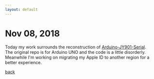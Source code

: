 ```yaml
---
layout: default
---
```


# Nov 08, 2018

Today my work surrounds the reconstruction of [Arduino-JY901-Serial](https://github.com/tic-toc-developer/Arduino-JY901-Serial).  
The original repo is for Arduino UNO and the code is a little disorderly.  
Meanwhile I'm working on migrating my Apple ID to another region for a better experience.

[back](./)

